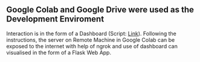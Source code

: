 ## Google Colab and Google Drive were used as the Development Enviroment

Interaction is in the form of a Dashboard (Script: [Link](https://github.com/avioberoi/Anti-Social-Activities-Detection/blob/main/Dashboard.ipynb)). Following the instructions, the server on Remote Machine in Google Colab can be exposed to the internet with help of ngrok and use of dashboard can visualised in the form of a Flask Web App.
